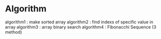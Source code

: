# Algorithm


algorithm1 : make sorted array
algorithm2 : find indexs of specific value in array
algorithm3 : array binary search
algorithm4 : Fibonacchi Sequence (3 method)
